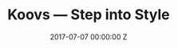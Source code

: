 ---
title: Koovs — Step into Style
date: 2017-07-07 00:00:00 Z
categories:
- commercial
position: 11
is-front: false
image: "/uploads/koovs-step-into-style.jpg"
vimeo: 220608303
director: Tom + Amar
production-company: Agile Films
camera: Arri Alexa Mini + XT, Panavision E Series + Ultra Speeds
layout: project
---
